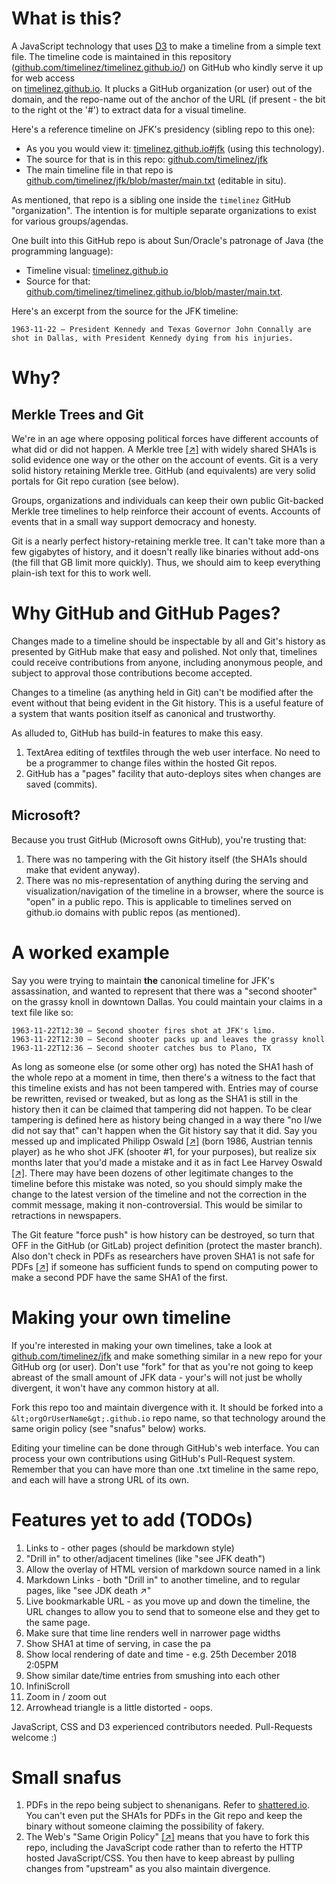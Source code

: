 # What is this?

A JavaScript technology that uses [D3](https://d3js.org/) to make a timeline from a simple text file.  The timeline code is maintained in 
this repository ([github.com/timelinez/timelinez.github.io/](https://github.com/timelinez/timelinez.github.io/)) on GitHub who kindly serve it up for web access  
on [timelinez.github.io](https://timelinez.github.io). It plucks a GitHub organization (or user) out of the domain, and the repo-name out of the anchor of the URL (if present - the bit to the right ot the '#') to extract data for a visual timeline. 

Here's a reference timeline on JFK's presidency (sibling repo to this one): 

* As you you would view it: [timelinez.github.io#jfk](https://timelinez.github.io#timelinez/jfk) (using this technology). 
* The source for that is in this repo: [github.com/timelinez/jfk](https://github.com/timelinez/jfk) 
* The main timeline file in that repo is [github.com/timelinez/jfk/blob/master/main.txt](https://github.com/timelinez/jfk/blob/master/main.txt) (editable in situ).

As mentioned, that repo is a sibling one inside the `timelinez` GitHub "organization". The intention is for multiple separate organizations to exist for various groups/agendas.

One built into this GitHub repo is about Sun/Oracle's patronage of Java (the programming language): 

* Timeline visual: [timelinez.github.io](https://timelinez.github.io) 
* Source for that: [github.com/timelinez/timelinez.github.io/blob/master/main.txt](http://github.com/timelinez/timelinez.github.io/blob/master/main.txt).

Here's an excerpt from the source for the JFK timeline:

```
1963-11-22 – President Kennedy and Texas Governor John Connally are shot in Dallas, with President Kennedy dying from his injuries.
```

# Why?

## Merkle Trees and Git

We're in an age where opposing political forces have different accounts of what did or did not happen. A Merkle tree 
[[↗]](https://en.wikipedia.org/wiki/Merkle_tree) with widely shared SHA1s is solid evidence one way or the other on the 
account of events. Git is a very solid history retaining Merkle tree. GitHub (and equivalents) are very solid portals for 
Git repo curation (see below).

Groups, organizations and individuals can keep their own public Git-backed Merkle tree timelines to help reinforce their 
account of events. Accounts of events that in a small way support democracy and honesty.  

Git is a nearly perfect history-retaining merkle tree. It can't take more than a few gigabytes of history, and it 
doesn't really like binaries without add-ons (the fill that GB limit more quickly). Thus, we should aim to keep
everything plain-ish text for this to work well.

# Why GitHub and GitHub Pages?

Changes made to a timeline should be inspectable 
by all and Git's history as presented by GitHub make that easy and polished. Not only that, timelines could receive
contributions from anyone, including anonymous people, and subject to approval those contributions become accepted.

Changes to a timeline (as anything held in Git) can't be modified after the event without that being evident in 
the Git history. This is a useful feature of a system that wants position itself as canonical and trustworthy.

As alluded to, GitHub has build-in features to make this easy.

1. TextArea editing of textfiles through the web user interface. No need to be a programmer to change files within the hosted Git repos.
2. GitHub has a "pages" facility that auto-deploys sites when changes are saved (commits).

## Microsoft?

Because you trust GitHub (Microsoft owns GitHub), you're trusting that:

1. There was no tampering with the Git history itself (the SHA1s should make that evident anyway).
2. There was no mis-representation of anything during the serving and visualization/navigation of the timeline in a browser, where the source is "open" in a public repo. This is applicable to timelines served on github.io domains with public repos (as mentioned).

# A worked example 

Say you were trying to maintain **the** canonical timeline for JFK's assassination, and wanted to represent that there was
a "second shooter" on the grassy knoll in downtown Dallas. You could maintain your claims in a text file like so: 

```
1963-11-22T12:30 – Second shooter fires shot at JFK's limo.
1963-11-22T12:30 – Second shooter packs up and leaves the grassy knoll
1963-11-22T12:36 – Second shooter catches bus to Plano, TX
```

As long as someone else (or some other org) has noted the SHA1 hash of the whole repo at a moment in time, then there's a witness to the 
fact that this timeline exists and has not been tampered with. Entries may of course be rewritten, revised or 
tweaked, but as long as the SHA1 is still in the history then it can be claimed that tampering did not happen. To be 
clear tampering is defined here as history being changed in a way there "no I/we did not say that" can't happen when 
the Git history say that it did. Say you messed up and implicated Philipp Oswald [[↗]](https://en.wikipedia.org/wiki/Philipp_Oswald) (born 1986, Austrian tennis player) 
as he who shot JFK (shooter #1, for your purposes), but realize six months later that you'd made a mistake and it as 
in fact Lee Harvey Oswald [[↗]](https://en.wikipedia.org/wiki/Lee_Harvey_Oswald). There may have been dozens of other legitimate changes to the timeline before this mistake 
was noted, so you should simply make the change to the latest version of the timeline and not the correction in the 
commit message, making it non-controversial. This would be similar to retractions in newspapers.

The Git feature "force push" is how history can be destroyed, so turn that OFF in the GitHub (or GitLab) project definition 
(protect the master branch). Also don't check in PDFs as researchers have proven SHA1 is not safe for PDFs [[↗]](http://shattered.io/) if someone has 
sufficient funds to spend on computing power to make a second PDF have the same SHA1 of the first.

# Making your own timeline

If you're interested in making your own timelines, take a look at 
[github.com/timelinez/jfk](https://github.com/timelinez/jfk) and make something similar in a new repo for your GitHub org (or user). Don't 
use "fork" for that as you're not going to keep abreast of the small amount of JFK data - your's will not just be wholly divergent, it won't have 
any common history at all.

Fork this repo too and maintain divergence with it. It should be forked into a `&lt;orgOrUserName&gt;.github.io` repo name, so that technology 
around the same origin policy (see "snafus" below) works.

Editing your timeline can be done through GitHub's web interface. You can process your own contributions using 
GitHub's Pull-Request system. Remember that you can have more than one .txt timeline in the same repo, and each will have a strong URL of its own.

# Features yet to add (TODOs)

1. Links to - other pages (should be markdown style)
1. "Drill in" to other/adjacent timelines (like "see JFK death")
1. Allow the overlay of HTML version of markdown source named in a link
1. Markdown Links - both "Drill in" to another timeline, and to regular pages, like "see JDK death ↗"
1. Live bookmarkable URL - as you move up and down the timeline, the URL changes to allow you to send that to someone else and they get to the same page.
1. Make sure that time line renders well in narrower page widths
1. Show SHA1 at time of serving, in case the pa
1. Show local rendering of date and time - e.g. 25th December 2018 2:05PM 
1. Show similar date/time entries from smushing into each other
1. InfiniScroll
1. Zoom in / zoom out
1. Arrowhead triangle is a little distorted - oops.

JavaScript, CSS and D3 experienced contributors needed. Pull-Requests welcome :)

# Small snafus

1. PDFs in the repo being subject to shenanigans. Refer to [shattered.io](https://shattered.io). You can't even put the SHA1s for PDFs in the Git repo and keep the binary without someone claiming the possibility of fakery.
2. The Web's "Same Origin Policy" [[↗]](https://en.wikipedia.org/wiki/Same-origin_policy) means that you have to fork this repo, including the JavaScript code rather than to referto the HTTP hosted JavaScript/CSS. You then have to keep abreast by pulling changes from "upstream" as you also maintain divergence.
